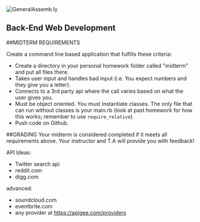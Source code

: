 ![GeneralAssemb.ly](https://github.com/generalassembly/ga-ruby-on-rails-for-devs/raw/master/images/ga.png "GeneralAssemb.ly")

Back-End Web Development
--------

##MIDTERM  REQUIREMENTS

Create a command line based application that fulfills these criteria:

-  Create a directory in your personal homework folder called "midterm" and put all files there.
-  Takes user input and handles bad input (i.e. You expect numbers and they give you a letter).
-	Connects to a 3rd party api where the call varies based on what the user gives you.
-	Must be object oriented. You must instantiate classes. The only file that can run without classes is your main.rb (look at past homework for how this works; remember to use `require_relative`).
-	Push code on Github.


##GRADING
Your midterm is considered completed if it meets all requirements above. Your instructor and T.A will provide you with feedback!


API Ideas: 

*	Twitter search api
* 	reddit.com
*	digg.com

advanced:

* 	soundcloud.com
*	eventbrite.com
*	any provider at https://apigee.com/providers
